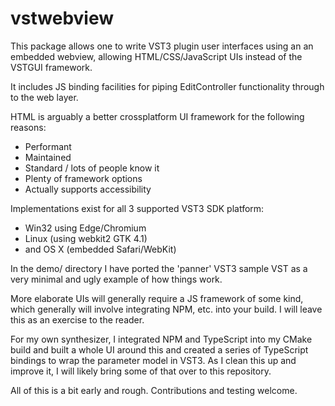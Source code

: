 # vstwebview

This package allows one to write VST3 plugin user interfaces using an an embedded webview, allowing HTML/CSS/JavaScript 
UIs instead of the VSTGUI framework. 

It includes JS binding facilities for piping EditController functionality through to the web layer. 

HTML is arguably a better crossplatform UI framework for the following reasons:

  * Performant
  * Maintained
  * Standard / lots of people know it
  * Plenty of framework options
  * Actually supports accessibility

Implementations exist for all 3 supported VST3 SDK platform:
  * Win32 using Edge/Chromium 
  * Linux (using webkit2 GTK 4.1)
  * and OS X (embedded Safari/WebKit)

In the demo/ directory I have ported the 'panner' VST3 sample VST as a very minimal and ugly example of how things work.

More elaborate UIs will generally require a JS framework of some kind, which generally will involve integrating NPM, 
etc. into your build. I will leave this as an exercise to the reader. 

For my own synthesizer, I integrated NPM and TypeScript into my CMake build and built a whole UI around this and created a series of TypeScript bindings to wrap the parameter model in VST3. As I clean this up and improve it, I will likely bring some of that over to this repository.

All of this is a bit early and rough. Contributions and testing welcome.
